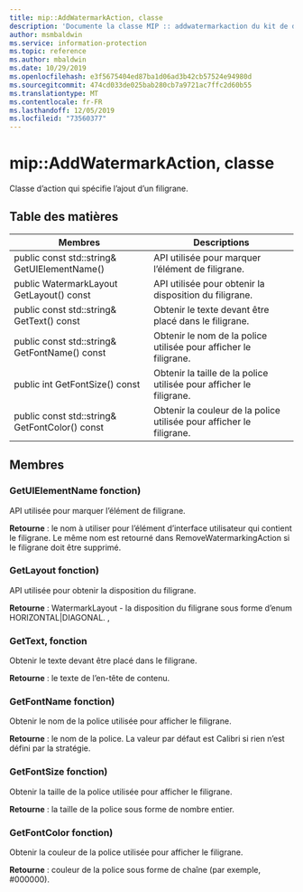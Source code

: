 ```yaml
---
title: mip::AddWatermarkAction, classe
description: 'Documente la classe MIP :: addwatermarkaction du kit de développement logiciel (SDK) Microsoft Information Protection (MIP).'
author: msmbaldwin
ms.service: information-protection
ms.topic: reference
ms.author: mbaldwin
ms.date: 10/29/2019
ms.openlocfilehash: e3f5675404ed87ba1d06ad3b42cb57524e94980d
ms.sourcegitcommit: 474cd033de025bab280cb7a9721ac7ffc2d60b55
ms.translationtype: MT
ms.contentlocale: fr-FR
ms.lasthandoff: 12/05/2019
ms.locfileid: "73560377"
---
```

# <a name="class-mipaddwatermarkaction"></a>mip::AddWatermarkAction, classe 
Classe d’action qui spécifie l’ajout d’un filigrane.
  
## <a name="summary"></a>Table des matières
 Membres                        | Descriptions                                
--------------------------------|---------------------------------------------
public const std::string& GetUIElementName()  |  API utilisée pour marquer l’élément de filigrane.
public WatermarkLayout GetLayout() const  |  API utilisée pour obtenir la disposition du filigrane.
public const std::string& GetText() const  |  Obtenir le texte devant être placé dans le filigrane.
public const std::string& GetFontName() const  |  Obtenir le nom de la police utilisée pour afficher le filigrane.
public int GetFontSize() const  |  Obtenir la taille de la police utilisée pour afficher le filigrane.
public const std::string& GetFontColor() const  |  Obtenir la couleur de la police utilisée pour afficher le filigrane.
  
## <a name="members"></a>Membres
  
### <a name="getuielementname-function"></a>GetUIElementName fonction)
API utilisée pour marquer l’élément de filigrane.

  
**Retourne** : le nom à utiliser pour l’élément d’interface utilisateur qui contient le filigrane. Le même nom est retourné dans RemoveWatermarkingAction si le filigrane doit être supprimé.
  
### <a name="getlayout-function"></a>GetLayout fonction)
API utilisée pour obtenir la disposition du filigrane.

  
**Retourne** : WatermarkLayout - la disposition du filigrane sous forme d’enum HORIZONTAL|DIAGONAL. ,
  
### <a name="gettext-function"></a>GetText, fonction
Obtenir le texte devant être placé dans le filigrane.

  
**Retourne** : le texte de l’en-tête de contenu.
  
### <a name="getfontname-function"></a>GetFontName fonction)
Obtenir le nom de la police utilisée pour afficher le filigrane.

  
**Retourne** : le nom de la police. La valeur par défaut est Calibri si rien n’est défini par la stratégie.
  
### <a name="getfontsize-function"></a>GetFontSize fonction)
Obtenir la taille de la police utilisée pour afficher le filigrane.

  
**Retourne** : la taille de la police sous forme de nombre entier.
  
### <a name="getfontcolor-function"></a>GetFontColor fonction)
Obtenir la couleur de la police utilisée pour afficher le filigrane.

  
**Retourne** : couleur de la police sous forme de chaîne (par exemple, #000000).